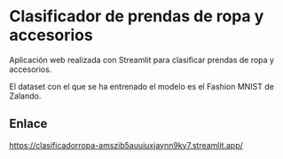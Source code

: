 # Clasificador de prendas de ropa y accesorios

Aplicación web realizada con Streamlit para clasificar prendas de ropa y accesorios.

El dataset con el que se ha entrenado el modelo es el Fashion MNIST de Zalando.

## Enlace
https://clasificadorropa-amszib5auuiuxjaynn9ky7.streamlit.app/

